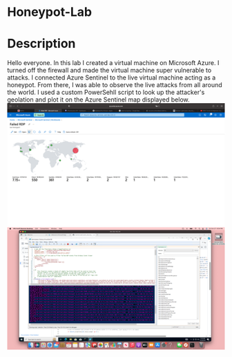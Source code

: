 # Honeypot-Lab
<h1>Description</h1>

Hello everyone. In this lab I created a virtual machine on Microsoft Azure. I turned off the firewall and made the virtual machine super vulnerable to attacks. I connected Azure Sentinel to the live virtual machine acting as a honeypot. From there, I was able to observe the live attacks from all around the world. I used a custom PowerSehll script to look up the attacker's geolation and plot it on the Azure Sentinel map displayed below. 
![image](https://github.com/sorgille/Honeynet-Lab/blob/b4e1d0f8297f1d8de40286870fa946d9082978ab/Screen%20Shot%202023-10-28%20at%2010.44.26%20PM.png?raw=true)
![image](https://github.com/sorgille/Honeynet-Lab/blob/main/Screen%20Shot%202023-10-27%20at%208.54.48%20PM.png?raw=true)
